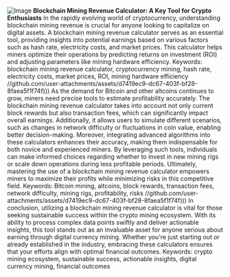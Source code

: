 
![Image](https://github.com/user-attachments/assets/d7419ec9-dc67-403f-bf28-8faea5f1f74f)
**Blockchain Mining Revenue Calculator: A Key Tool for Crypto Enthusiasts**
In the rapidly evolving world of cryptocurrency, understanding blockchain mining revenue is crucial for anyone looking to capitalize on digital assets. A blockchain mining revenue calculator serves as an essential tool, providing insights into potential earnings based on various factors such as hash rate, electricity costs, and market prices. This calculator helps miners optimize their operations by predicting returns on investment (ROI) and adjusting parameters like mining hardware efficiency.
Keywords: blockchain mining revenue calculator, cryptocurrency mining, hash rate, electricity costs, market prices, ROI, mining hardware efficiency
 //github.com/user-attachments/assets/d7419ec9-dc67-403f-bf28-8faea5f1f74f)))
As the demand for Bitcoin and other altcoins continues to grow, miners need precise tools to estimate profitability accurately. The blockchain mining revenue calculator takes into account not only current block rewards but also transaction fees, which can significantly impact overall earnings. Additionally, it allows users to simulate different scenarios, such as changes in network difficulty or fluctuations in coin value, enabling better decision-making.
Moreover, integrating advanced algorithms into these calculators enhances their accuracy, making them indispensable for both novice and experienced miners. By leveraging such tools, individuals can make informed choices regarding whether to invest in new mining rigs or scale down operations during less profitable periods. Ultimately, mastering the use of a blockchain mining revenue calculator empowers miners to maximize their profits while minimizing risks in this competitive field.
Keywords: Bitcoin mining, altcoins, block rewards, transaction fees, network difficulty, mining rigs, profitability, risks
 //github.com/user-attachments/assets/d7419ec9-dc67-403f-bf28-8faea5f1f74f)))
In conclusion, utilizing a blockchain mining revenue calculator is vital for those seeking sustainable success within the crypto mining ecosystem. With its ability to process complex data points swiftly and deliver actionable insights, this tool stands out as an invaluable asset for anyone serious about earning through digital currency mining. Whether you're just starting out or already established in the industry, embracing these calculators ensures that your efforts align with optimal financial outcomes.
Keywords: crypto mining ecosystem, sustainable success, actionable insights, digital currency mining, financial outcomes
